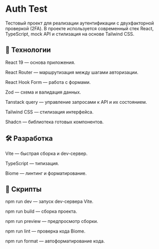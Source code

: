 # Auth Test

Тестовый проект для реализации аутентификации с двухфакторной проверкой (2FA).
В проекте используется современный стек React, TypeScript, mock API и стилизация на основе Tailwind CSS.

## 🚀 Технологии

React 19 — основа приложения.

React Router — маршрутизация между шагами авторизации.

React Hook Form — работа с формами.

Zod — схема и валидация данных.

Tanstack query — управление запросами к API и их состоянием.

Tailwind CSS — стилизация интерфейса.

Shadcn — библиотека готовых компонентов.

## 🛠️ Разработка

Vite — быстрая сборка и dev-сервер.

TypeScript — типизация.

Biome — линтинг и форматирование.

## 📜 Скрипты

npm run dev — запуск dev-сервера Vite.

npm run build — сборка проекта.

npm run preview — предпросмотр сборки.

npm run lint — проверка кода Biome.

npm run format — автоформатирование кода.

